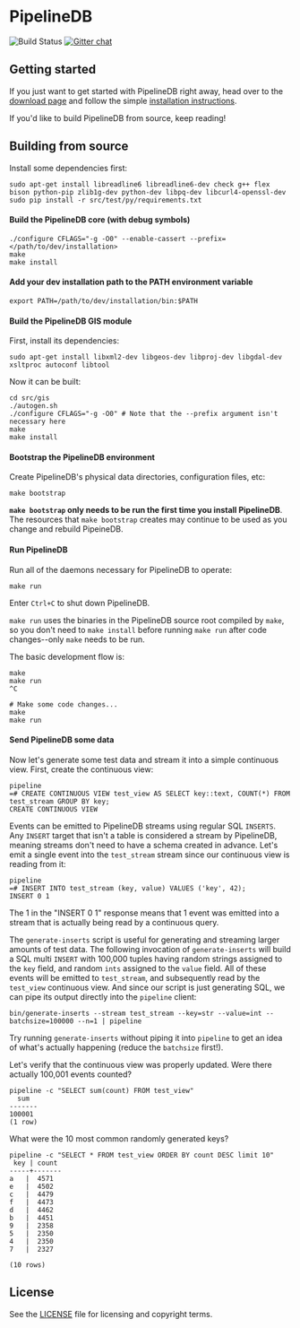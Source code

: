 # PipelineDB

![Build Status](https://circleci.com/gh/pipelinedb/pipelinedb.png?style=shield&circle-token=db1a70c164cd6d96544d8eb38b279c48dea24709) [![Gitter chat](https://badges.gitter.im/pipelinedb/pipelinedb.png)](https://gitter.im/pipelinedb/pipelinedb)

## Getting started

If you just want to get started with PipelineDB right away, head over to the [download page](http://pipelinedb.com/download) and follow the simple [installation instructions](http://docs.pipelinedb.com/installation.html).

If you'd like to build PipelineDB from source, keep reading!

## Building from source
Install some dependencies first:
```
sudo apt-get install libreadline6 libreadline6-dev check g++ flex bison python-pip zlib1g-dev python-dev libpq-dev libcurl4-openssl-dev
sudo pip install -r src/test/py/requirements.txt
```

#### Build the PipelineDB core (with debug symbols)
```
./configure CFLAGS="-g -O0" --enable-cassert --prefix=</path/to/dev/installation>
make
make install
```

#### Add your dev installation path to the PATH environment variable
```
export PATH=/path/to/dev/installation/bin:$PATH
```

#### Build the PipelineDB GIS module

First, install its dependencies:

    sudo apt-get install libxml2-dev libgeos-dev libproj-dev libgdal-dev xsltproc autoconf libtool

Now it can be built:

```
cd src/gis
./autogen.sh
./configure CFLAGS="-g -O0" # Note that the --prefix argument isn't necessary here
make
make install
```

#### Bootstrap the PipelineDB environment
Create PipelineDB's physical data directories, configuration files, etc:

```
make bootstrap
```

**`make bootstrap` only needs to be run the first time you install PipelineDB**. The resources that `make bootstrap` creates may continue to be used as you change and rebuild PipeineDB.


#### Run PipelineDB
Run all of the daemons necessary for PipelineDB to operate:

```
make run
```

Enter `Ctrl+C` to shut down PipelineDB.

`make run` uses the binaries in the PipelineDB source root compiled by `make`, so you don't need to `make install` before running `make run` after code changes--only `make` needs to be run.

The basic development flow is:

```
make
make run
^C

# Make some code changes...
make
make run
```

#### Send PipelineDB some data

Now let's generate some test data and stream it into a simple continuous view. First, create the continuous view:

    pipeline
    =# CREATE CONTINUOUS VIEW test_view AS SELECT key::text, COUNT(*) FROM test_stream GROUP BY key;
    CREATE CONTINUOUS VIEW

Events can be emitted to PipelineDB streams using regular SQL `INSERTS`. Any `INSERT` target that isn't a table is considered a stream by PipelineDB, meaning streams don't need to have a schema created in advance. Let's emit a single event into the `test_stream` stream since our continuous view is reading from it:

    pipeline
    =# INSERT INTO test_stream (key, value) VALUES ('key', 42);
    INSERT 0 1

The 1 in the "INSERT 0 1" response means that 1 event was emitted into a stream that is actually being read by a continuous query.

The `generate-inserts` script is useful for generating and streaming larger amounts of test data. The following invocation of `generate-inserts` will build a SQL multi `INSERT` with 100,000 tuples having random strings assigned to the `key` field, and random `ints` assigned to the `value` field. All of these events will be emitted to `test_stream`, and subsequently read by the `test_view` continuous view. And since our script is just generating SQL, we can pipe its output directly into the `pipeline` client:

    bin/generate-inserts --stream test_stream --key=str --value=int --batchsize=100000 --n=1 | pipeline

Try running `generate-inserts` without piping it into `pipeline` to get an idea of what's actually happening (reduce the `batchsize` first!).

Let's verify that the continuous view was properly updated. Were there actually 100,001 events counted?

    pipeline -c "SELECT sum(count) FROM test_view"
      sum
    -------
    100001
    (1 row)

What were the 10 most common randomly generated keys?

    pipeline -c "SELECT * FROM test_view ORDER BY count DESC limit 10"
     key | count
    -----+-------
    a   |  4571
    e   |  4502
    c   |  4479
    f   |  4473
    d   |  4462
    b   |  4451
    9   |  2358
    5   |  2350
    4   |  2350
    7   |  2327

    (10 rows)

## License

See the [LICENSE](https://github.com/pipelinedb/pipelinedb/blob/master/LICENSE) file for licensing and copyright terms.